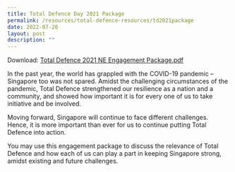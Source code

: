 ```yaml
---
title: Total Defence Day 2021 Package
permalink: /resources/total-defence-resources/td2021package
date: 2022-07-20
layout: post
description: ""
---
```

Download: [Total Defence 2021 NE Engagement Package.pdf](https://go.gov.sg/td21-ne-engagement-package)

In the past year, the world has grappled with the COVID-19 pandemic – Singapore too was not spared. Amidst the challenging circumstances of the pandemic, Total Defence strengthened our resilience as a nation and a community, and showed how important it is for every one of us to take initiative and be involved. 
	
Moving forward, Singapore will continue to face different challenges. Hence, it is more important than ever for us to continue putting Total Defence into action.

You may use this engagement package to discuss the relevance of Total Defence and how each of us can play a part in keeping Singapore strong, amidst existing and future challenges.


